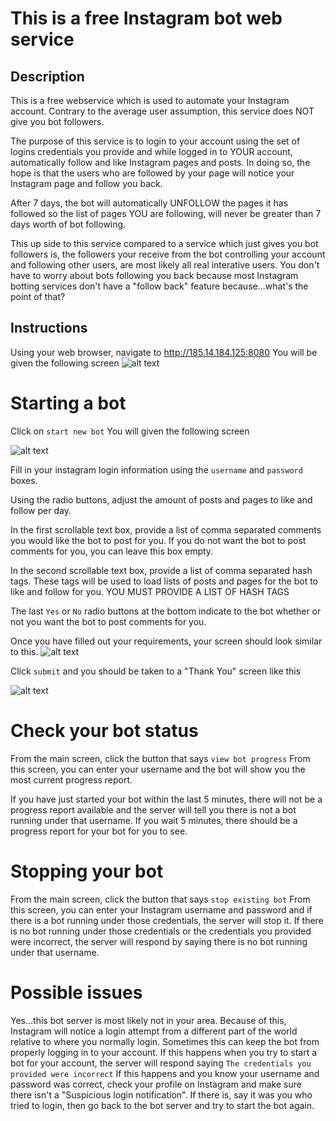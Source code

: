 # This is a free Instagram bot web service

## Description
This is a free webservice which is used to automate your Instagram account.
Contrary to the average user assumption, this service does NOT give you bot followers.

The purpose of this service is to login to your account using the set of logins credentials you provide 
and while logged in to YOUR account, automatically follow and like Instagram pages and posts. In doing so, the hope is that the 
users who are followed by your page will notice your Instagram page and follow you back.

After 7 days, the bot will automatically UNFOLLOW the pages it has followed so the list of pages YOU are following, will never be 
greater than 7 days worth of bot following.

This up side to this service compared to a service which just gives you bot followers is, the followers your receive from the bot 
controlling your account and following other users, are most likely all real interative users. You don't have to worry about bots following you back because most Instagram botting services don't have a "follow back" feature because...what's the point of that?

## Instructions
Using your web browser, navigate to http://185.14.184.125:8080
You will be given the following screen
![alt text](https://github.com/the-red-team/InstagramBot/blob/master/main.JPG "Main Screen")

# Starting a bot
Click on `start new bot`
You will given the following screen

![alt text](https://github.com/the-red-team/InstagramBot/blob/master/create_empty.JPG "Starting a new bot")

Fill in your instagram login information using the `username` and `password` boxes.

Using the radio buttons, adjust the amount of posts and pages to like and follow per day.

In the first scrollable text box, provide a list of comma separated comments you would like
the bot to post for you. If you do not want the bot to post comments for you, you can leave this box empty.

In the second scrollable text box, provide a list of comma separated hash tags. These tags will 
be used to load lists of posts and pages for the bot to like and follow for you.
YOU MUST PROVIDE A LIST OF HASH TAGS

The last `Yes` or `No` radio buttons at the bottom indicate to the bot whether or not you want the bot 
to post comments for you.

Once you have filled out your requirements, your screen should look similar to this.
![alt text](https://github.com/the-red-team/InstagramBot/blob/master/create_filled.JPG "Starting a new bot")

Click `submit` and you should be taken to a "Thank You" screen like this

![alt text](https://github.com/the-red-team/InstagramBot/blob/master/thankyou.JPG "Thank you")

# Check your bot status
From the main screen, click the button that says `view bot progress`
From this screen, you can enter your username and the bot will show you the most current progress report.

If you have just started your bot within the last 5 minutes, there will not be a progress report available 
and the server will tell you there is not a bot running under that username. If you wait 5 minutes, there should be a progress report for your bot for you to see.

# Stopping your bot
From the main screen, click the button  that says `stop existing bot`
From this screen, you can enter your Instagram username and password and if there is a bot running under those credentials, 
the server will stop it. If there is no bot running under those credentials or the credentials you provided were incorrect, 
the server will respond by saying there is no bot running under that username.

# Possible issues
Yes...this bot server is most likely not in your area. Because of this, Instagram will notice a login attempt from a different part 
of the world relative to where you normally login. Sometimes this can keep the bot from properly logging in to your account. If this happens when you try to start a bot for your account, the server will respond saying `The credentials you provided were incorrect`
If this happens and you know your username and password was correct, check your profile on Instagram and make sure there isn't a "Suspicious login notification". If there is, say it was you who tried to login, then go back to the bot server and try to start the bot again.
